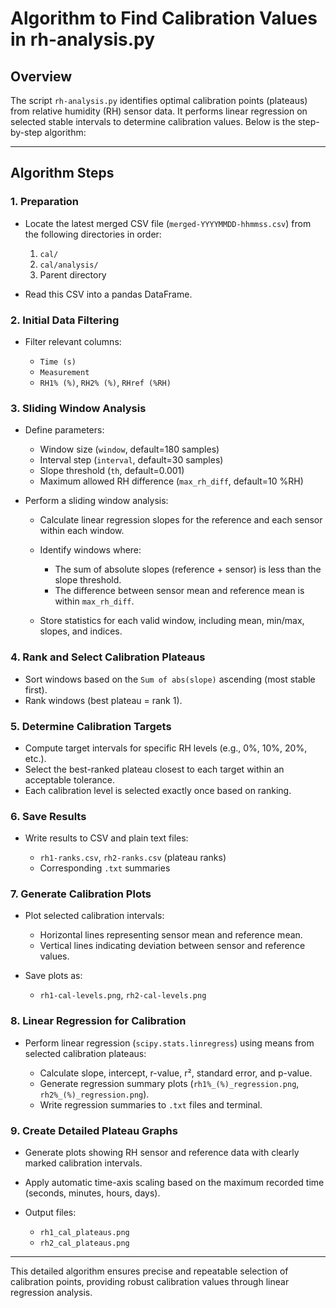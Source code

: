 # Algorithm to Find Calibration Values in rh-analysis.py

## Overview

The script `rh-analysis.py` identifies optimal calibration points (plateaus) from relative humidity (RH) sensor data. It performs linear regression on selected stable intervals to determine calibration values. Below is the step-by-step algorithm:

---

## Algorithm Steps

### 1. Preparation

* Locate the latest merged CSV file (`merged-YYYYMMDD-hhmmss.csv`) from the following directories in order:

  1. `cal/`
  2. `cal/analysis/`
  3. Parent directory
* Read this CSV into a pandas DataFrame.

### 2. Initial Data Filtering

* Filter relevant columns:

  * `Time (s)`
  * `Measurement`
  * `RH1% (%)`, `RH2% (%)`, `RHref (%RH)`

### 3. Sliding Window Analysis

* Define parameters:

  * Window size (`window`, default=180 samples)
  * Interval step (`interval`, default=30 samples)
  * Slope threshold (`th`, default=0.001)
  * Maximum allowed RH difference (`max_rh_diff`, default=10 %RH)

* Perform a sliding window analysis:

  * Calculate linear regression slopes for the reference and each sensor within each window.
  * Identify windows where:

    * The sum of absolute slopes (reference + sensor) is less than the slope threshold.
    * The difference between sensor mean and reference mean is within `max_rh_diff`.
  * Store statistics for each valid window, including mean, min/max, slopes, and indices.

### 4. Rank and Select Calibration Plateaus

* Sort windows based on the `Sum of abs(slope)` ascending (most stable first).
* Rank windows (best plateau = rank 1).

### 5. Determine Calibration Targets

* Compute target intervals for specific RH levels (e.g., 0%, 10%, 20%, etc.).
* Select the best-ranked plateau closest to each target within an acceptable tolerance.
* Each calibration level is selected exactly once based on ranking.

### 6. Save Results

* Write results to CSV and plain text files:

  * `rh1-ranks.csv`, `rh2-ranks.csv` (plateau ranks)
  * Corresponding `.txt` summaries

### 7. Generate Calibration Plots

* Plot selected calibration intervals:

  * Horizontal lines representing sensor mean and reference mean.
  * Vertical lines indicating deviation between sensor and reference values.
* Save plots as:

  * `rh1-cal-levels.png`, `rh2-cal-levels.png`

### 8. Linear Regression for Calibration

* Perform linear regression (`scipy.stats.linregress`) using means from selected calibration plateaus:

  * Calculate slope, intercept, r-value, r², standard error, and p-value.
  * Generate regression summary plots (`rh1%_(%)_regression.png`, `rh2%_(%)_regression.png`).
  * Write regression summaries to `.txt` files and terminal.

### 9. Create Detailed Plateau Graphs

* Generate plots showing RH sensor and reference data with clearly marked calibration intervals.
* Apply automatic time-axis scaling based on the maximum recorded time (seconds, minutes, hours, days).
* Output files:

  * `rh1_cal_plateaus.png`
  * `rh2_cal_plateaus.png`

---

This detailed algorithm ensures precise and repeatable selection of calibration points, providing robust calibration values through linear regression analysis.

